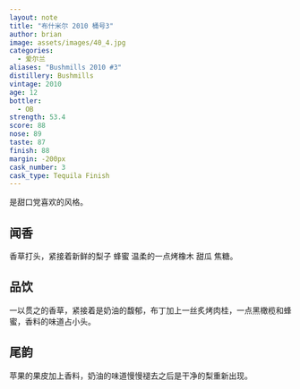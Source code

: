 ```yaml
---
layout: note
title: "布什米尔 2010 桶号3"
author: brian
image: assets/images/40_4.jpg
categories:
  - 爱尔兰
aliases: "Bushmills 2010 #3"
distillery: Bushmills
vintage: 2010
age: 12
bottler:
  - OB
strength: 53.4
score: 88
nose: 89
taste: 87
finish: 88
margin: -200px
cask_number: 3
cask_type: Tequila Finish
---
```

是甜口党喜欢的风格。

## 闻香
香草打头，紧接着新鲜的梨子 蜂蜜 温柔的一点烤橡木 甜瓜 焦糖。

## 品饮
一以贯之的香草，紧接着是奶油的馥郁，布丁加上一丝炙烤肉桂，一点黑橄榄和蜂蜜，香料的味道占小头。

## 尾韵
苹果的果皮加上香料，奶油的味道慢慢褪去之后是干净的梨重新出现。
